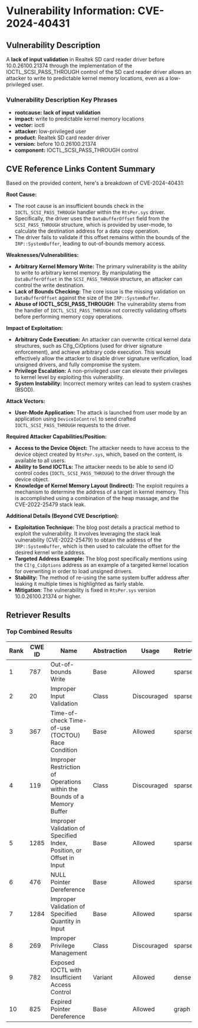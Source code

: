 # Vulnerability Information: CVE-2024-40431

## Vulnerability Description
A **lack of input validation** in Realtek SD card reader driver before 10.0.26100.21374 through the implementation of the IOCTL_SCSI_PASS_THROUGH control of the SD card reader driver allows an attacker to write to predictable kernel memory locations, even as a low-privileged user.

### Vulnerability Description Key Phrases
- **rootcause:** **lack of input validation**
- **impact:** write to predictable kernel memory locations
- **vector:** ioctl
- **attacker:** low-privileged user
- **product:** Realtek SD card reader driver
- **version:** before 10.0.26100.21374
- **component:** IOCTL_SCSI_PASS_THROUGH control

## CVE Reference Links Content Summary
Based on the provided content, here's a breakdown of CVE-2024-40431:

**Root Cause:**

- The root cause is an insufficient bounds check in the `IOCTL_SCSI_PASS_THROUGH` handler within the `RtsPer.sys` driver.
- Specifically, the driver uses the `DataBufferOffset` field from the `SCSI_PASS_THROUGH` structure, which is provided by user-mode, to calculate the destination address for a data copy operation.
- The driver fails to validate if this offset remains within the bounds of the `IRP::SystemBuffer`, leading to out-of-bounds memory access.

**Weaknesses/Vulnerabilities:**

- **Arbitrary Kernel Memory Write:**  The primary vulnerability is the ability to write to arbitrary kernel memory. By manipulating the `DataBufferOffset` in the `SCSI_PASS_THROUGH` structure, an attacker can control the write destination.
- **Lack of Bounds Checking:** The core issue is the missing validation on `DataBufferOffset` against the size of the `IRP::SystemBuffer`.
- **Abuse of IOCTL_SCSI_PASS_THROUGH:**  The vulnerability stems from the handler of `IOCTL_SCSI_PASS_THROUGH` not correctly validating offsets before performing memory copy operations.

**Impact of Exploitation:**

- **Arbitrary Code Execution:** An attacker can overwrite critical kernel data structures, such as CI!g\_CiOptions (used for driver signature enforcement), and achieve arbitrary code execution. This would effectively allow the attacker to disable driver signature verification, load unsigned drivers, and fully compromise the system.
- **Privilege Escalation:**  A non-privileged user can elevate their privileges to kernel level by exploiting this vulnerability.
- **System Instability:** Incorrect memory writes can lead to system crashes (BSOD).

**Attack Vectors:**

- **User-Mode Application:** The attack is launched from user mode by an application using `DeviceIoControl` to send crafted `IOCTL_SCSI_PASS_THROUGH` requests to the driver.

**Required Attacker Capabilities/Position:**

- **Access to the Device Object:** The attacker needs to have access to the device object created by `RtsPer.sys`, which, based on the content, is available to all users.
- **Ability to Send IOCTLs:** The attacker needs to be able to send IO control codes (`IOCTL_SCSI_PASS_THROUGH`) to the driver through the device object.
- **Knowledge of Kernel Memory Layout (Indirect):**  The exploit requires a mechanism to determine the address of a target in kernel memory. This is accomplished using a combination of the heap massage, and the CVE-2022-25479 stack leak.

**Additional Details (Beyond CVE Description):**

- **Exploitation Technique:** The blog post details a practical method to exploit the vulnerability. It involves leveraging the stack leak vulnerability (CVE-2022-25479) to obtain the address of the `IRP::SystemBuffer`, which is then used to calculate the offset for the desired kernel write address.
- **Targeted Address Example:** The blog post specifically mentions using the `CI!g_CiOptions` address as an example of a targeted kernel location for overwriting in order to load unsigned drivers.
- **Stability:** The method of re-using the same system buffer address after leaking it multiple times is highlighted as fairly stable.
- **Mitigation**: The vulnerability is fixed in `RtsPer.sys` version 10.0.26100.21374 or higher.

## Retriever Results

### Top Combined Results

| Rank | CWE ID | Name | Abstraction | Usage  | Retrievers | Individual Scores |
|------|--------|------|-------------|-------|------------|-------------------|
| 1 | 787 | Out-of-bounds Write | Base | Allowed | sparse | 0.283 |
| 2 | 20 | Improper Input Validation | Class | Discouraged | sparse | 0.281 |
| 3 | 367 | Time-of-check Time-of-use (TOCTOU) Race Condition | Base | Allowed | sparse | 0.280 |
| 4 | 119 | Improper Restriction of Operations within the Bounds of a Memory Buffer | Class | Discouraged | sparse | 0.280 |
| 5 | 1285 | Improper Validation of Specified Index, Position, or Offset in Input | Base | Allowed | sparse | 0.279 |
| 6 | 476 | NULL Pointer Dereference | Base | Allowed | sparse | 0.267 |
| 7 | 1284 | Improper Validation of Specified Quantity in Input | Base | Allowed | sparse | 0.264 |
| 8 | 269 | Improper Privilege Management | Class | Discouraged | sparse | 0.252 |
| 9 | 782 | Exposed IOCTL with Insufficient Access Control | Variant | Allowed | dense | 0.619 |
| 10 | 825 | Expired Pointer Dereference | Base | Allowed | graph | 0.003 |

